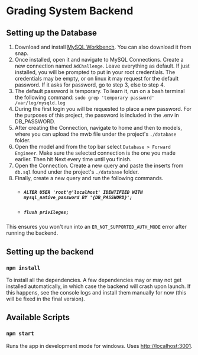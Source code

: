 # Grading System Backend

## Setting up the Database
1. Download and install [MySQL Workbench](https://dev.mysql.com/downloads/workbench/). You can also download it from snap.
2. Once installed, open it and navigate to MySQL Connections. Create a new connection named `AdChallenge`. Leave everything as default. If just installed, you will be prompted to put in your root credentials. The credentials may be empty, or on linux it may request for the default password. If it asks for  password, go to step 3, else to step 4.
3. The default password is temporary. To learn it, run on a bash terminal the following command: `sudo grep 'temporary password' /var/log/mysqld.log`
4. During the first login you will be requested to place a new password. For the purposes of this project, the password is included in the .env in DB_PASSWORD.
5. After creating the Connection, navigate to home and then to models, where you can upload the mwb file under the project's `./database` folder.
6. Open the model and from the top bar select `Database > Forward Engineer`. Make sure the selected connection is the one you made earlier. Then hit Next every time until you finish.
7. Open the Connection. Create a new query and paste the inserts from `db.sql` found under the project's `./database` folder.
8. Finally, create a new query and run the following commands.
   * ##### `ALTER USER 'root'@'localhost' IDENTIFIED WITH mysql_native_password BY '{DB_PASSWORD}';`
   * ##### `flush privileges;`
This ensures you won't run into an `ER_NOT_SUPPORTED_AUTH_MODE` error after running the backend.


## Setting up the backend

### `npm install`

To install all the dependencies. A few dependencies may or may not get installed automatically, in which case the backend will crash upon launch. If this happens, see the console logs and install them manually for now (this will be fixed in the final version).


## Available Scripts

### `npm start`

Runs the app in development mode for windows. Uses [http://localhost:3001](http://localhost:3001).
